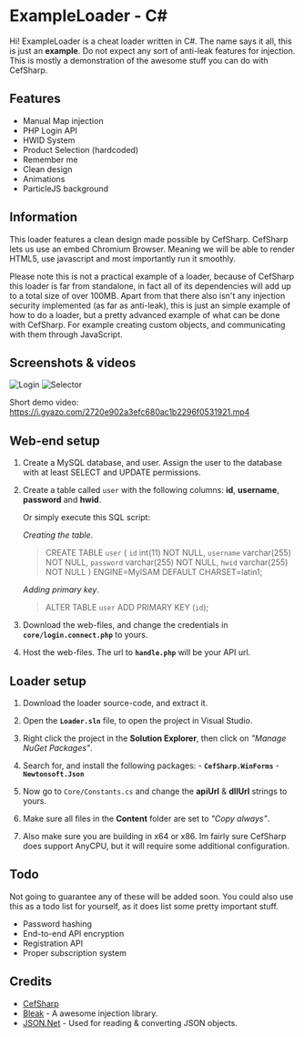 
# ExampleLoader - C#
Hi! ExampleLoader is a cheat loader written in C#.  The name says it all, this is just an **example**. 
Do not expect any sort of anti-leak features for injection. 
This is mostly a demonstration of the awesome stuff you can do with CefSharp. 


## Features
* Manual Map injection
* PHP Login API
* HWID System
* Product Selection (hardcoded)
* Remember me
* Clean design
* Animations
* ParticleJS background

## Information

This loader features a clean design made possible by CefSharp. CefSharp lets us use an embed Chromium Browser. Meaning we will be able to render HTML5, use javascript and most importantly run it smoothly. 

Please note this is not a practical example of a loader, because of CefSharp this loader is far from standalone, in fact all of its dependencies will add up to a total size of over 100MB. Apart from that there also isn't any injection security implemented (as far as anti-leak), this is just an simple example of how to do a loader, but a pretty advanced example of what can be done with CefSharp. For example creating custom objects, and communicating with them through JavaScript.

## Screenshots & videos

![Login](https://i.imgur.com/dcv2ipz.png)                  			               ![Selector](https://i.imgur.com/AYISx0X.png)

Short demo video: https://i.gyazo.com/2720e902a3efc680ac1b2296f0531921.mp4

## Web-end setup

1. Create a MySQL database, and user. Assign the user to the database with at least SELECT and UPDATE permissions.

 2. Create a table called `user` with the following columns: **id**, **username**, **password** and **hwid**. 
 
	Or simply execute this SQL script: 
	
	*Creating the table*.
	>  CREATE TABLE `user` (
	  `id` int(11) NOT NULL,
	  `username` varchar(255) NOT NULL,
	  `password` varchar(255) NOT NULL,
	  `hwid` varchar(255) NOT NULL
	) ENGINE=MyISAM DEFAULT CHARSET=latin1;

	*Adding primary key*.
	>ALTER TABLE `user`
  ADD PRIMARY KEY (`id`);

2. Download the web-files, and change the credentials in **`core/login.connect.php`** to yours.
3. Host the web-files. The url to **`handle.php`** will be your API url.

## Loader setup

 1. Download the loader source-code, and extract it.

 3. Open the **`Loader.sln`** file, to open the project in Visual Studio.
 4. Right click the project in the **Solution Explorer**, then click on *"Manage NuGet Packages"*.
 5. Search for, and install the following packages:
	 	 - **`CefSharp.WinForms`**
		 - **`Newtonsoft.Json`**
		 
5. Now go to `Core/Constants.cs` and change the **apiUrl** & **dllUrl** strings to yours.
6. Make sure all files in the **Content** folder are set to *"Copy always"*.
7. Also make sure you are building in x64 or x86. Im fairly sure CefSharp does support AnyCPU, but it will require some additional configuration.
	 
## Todo

Not going to guarantee any of these will be added soon. You could also use this as a todo list for yourself, as it does list some pretty important stuff.
 
 - Password hashing
 - End-to-end API encryption
 - Registration API
 - Proper subscription system

## Credits
 - [CefSharp](https://github.com/cefsharp/CefSharp) 
 - [Bleak](https://github.com/Akaion/Bleak) - A awesome injection library.
 - [JSON.Net](https://www.newtonsoft.com/json) - Used for reading & converting JSON objects.

